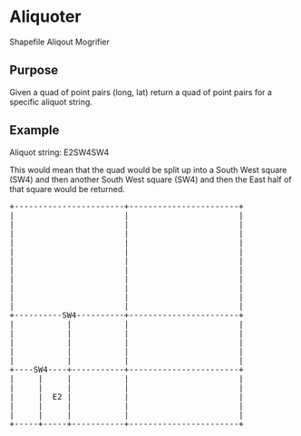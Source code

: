 Aliquoter
=========

Shapefile Aliqout Mogrifier

Purpose
-------

Given a quad of point pairs (long, lat) return a quad of point pairs for a 
specific aliquot string.

Example
-------

Aliquot string: E2SW4SW4

This would mean that the quad would be split up into a South West square (SW4) 
and then another South West square (SW4) and then the East half of that square 
would be returned.

<pre>
+-----------------------+-----------------------+
|                       |                       |
|                       |                       |
|                       |                       |
|                       |                       |
|                       |                       |
|                       |                       |
|                       |                       |
|                       |                       |
|                       |                       |
|                       |                       |
|                       |                       |
+----------SW4----------+-----------------------+
|           |           |                       |
|           |           |                       |
|           |           |                       |
|           |           |                       |
|           |           |                       |
+----SW4----+-----------+-----------------------+
|     |     |           |                       |
|     |     |           |                       |
|     |  E2 |           |                       |
|     |     |           |                       |
|     |     |           |                       |
+-----+-----+-----------+-----------------------+
</pre>
